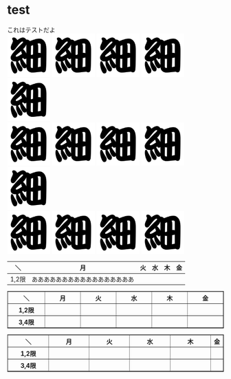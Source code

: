 # test
これはテストだよ<br>
<a href="https://github.com/smartnova/19-allhands/projects/9"><img src="ほそ.png" width="100"></a>
<a href="https://github.com/smartnova/19-allhands/projects/9"><img src="ほそ.png" width="100"></a>
<a href="https://github.com/smartnova/19-allhands/projects/9"><img src="ほそ.png" width="100"></a>
<a href="https://github.com/smartnova/19-allhands/projects/9"><img src="ほそ.png" width="100"></a>
<a href="https://github.com/smartnova/19-allhands/projects/9"><img src="ほそ.png" width="100"></a><br>
<a href="https://github.com/smartnova/19-allhands/projects/9"><img src="ほそ.png" width="100"></a>
<a href="https://github.com/smartnova/19-allhands/projects/9"><img src="ほそ.png" width="100"></a>
<a href="https://github.com/smartnova/19-allhands/projects/9"><img src="ほそ.png" width="100"></a>
<a href="https://github.com/smartnova/19-allhands/projects/9"><img src="ほそ.png" width="100"></a>
<a href="https://github.com/smartnova/19-allhands/projects/9"><img src="ほそ.png" width="100"></a><br>
<a href="https://github.com/smartnova/19-allhands/projects/9"><img src="ほそ.png" width="100"></a>
<a href="https://github.com/smartnova/19-allhands/projects/9"><img src="ほそ.png" width="100"></a>
<a href="https://github.com/smartnova/19-allhands/projects/9"><img src="ほそ.png" width="100"></a>
<a href="https://github.com/smartnova/19-allhands/projects/9"><img src="ほそ.png" width="100"></a>

|＼|月|火|水|木|金|
|---|---|---|---|---|---|
|1,2限|あああああああああああああああああ|||||

<table border="1">
  <thead>
  <tr>
    <th width="100px">＼</th>
    <th width="100px">月</th>
    <th width="100px">火</th>
    <th width="100px">水</th>
    <th width="100px">木</th>
    <th width="100px">金</th>
  </tr>
  </thead>
  <tbody>
  <tr>
    <th width="100px">1,2限</th>
    <th width="100px"></th>
    <th width="100px"></th>
    <th width="100px"></th>
    <th width="100px"></th>
    <th width="100px"></th>
  </tr>  
  <tr>
    <th width="100px">3,4限</th>
    <th width="100px"></th>
    <th width="100px"></th>
    <th width="100px"></th>
    <th width="100px"></th>
    <th width="100px"></th>
  </tr> 
  </tbody>
</table>

<table border="1">
  <thead>
  <tr>
    <th width="20%">＼</th>
    <th width="20%">月</th>
    <th width="20%">火</th>
    <th width="20%">水</th>
    <th width="20%">木</th>
    <th width="20%">金</th>
  </tr>
  </thead>
  <tbody>
  <tr>
    <th width="20%">1,2限</th>
    <th width="20%"></th>
    <th width="20%"></th>
    <th width="20%"></th>
    <th width="20%"></th>
    <th width="20%"></th>
  </tr>  
  <tr>
    <th width="20%">3,4限</th>
    <th width="20%"></th>
    <th width="20%"></th>
    <th width="20%"></th>
    <th width="20%"></th>
    <th width="20%"></th>
  </tr> 
  </tbody>
</table>
